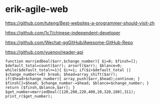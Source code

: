 # erik-agile-web

https://github.com/tuteng/Best-websites-a-programmer-should-visit-zh

https://github.com/1c7/chinese-independent-developer


https://github.com/Wechat-ggGitHub/Awesome-GitHub-Repo

https://github.com/yuenov/reader-api



``
function marriedDeal($arr,$change_number){
    $i=0;
    $finsh=[];
    $default_total=count($arr);
    arsort($arr);
    $blance=0;
    while($default_total>=1){
        $i+=1;
        if($i>$default_total || $change_number<=0) break;
        $head=array_shift($arr);
        if($head>$change_number){
            array_push($arr,$head);continue;
        }
        $finsh[]=$head;
        $change_number-=$head;
        $blance=$change_number;
    }
    return [$finsh,$blance,$arr];
}
$get_number=marriedDeal([120,200,220,400,20,320,180],311);
print_r($get_number);
``
